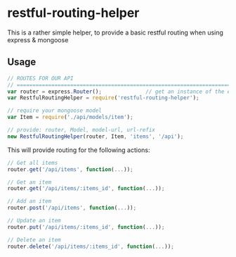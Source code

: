 # restful-routing-helper
This is a rather simple helper, to provide a basic restful routing when using express & mongoose
## Usage
```javascript
// ROUTES FOR OUR API
// =============================================================================
var router = express.Router();              // get an instance of the express Router
var RestfulRoutingHelper = require('restful-routing-helper');

// require your mongoose model
var Item = require('./api/models/item');

// provide: router, Model, model-url, url-refix
new RestfulRoutingHelper(router, Item, 'items', '/api');
```

This will provide routing for the following actions:
```javascript
// Get all items
router.get('/api/items', function(...));

// Get an item
router.get('/api/items/:items_id', function(...));

// Add an item
router.post('/api/items', function(...));

// Update an item
router.put('/api/items/:items_id', function(...));

// Delete an item
router.delete('/api/items/:items_id', function(...));
```
